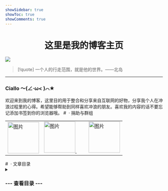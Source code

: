 ```yaml
---
showSidebar: true
showToc: true
showComments: true
---
```

# <center>这里是我的博客主页</center>

![](https://telegraph.youzhidanbairu.eu.org/file/8d040e6910ac064fb92dd.jpg)
> [!quote]  一个人的行走范围，就是他的世界。——北岛 

---

<h3> <span class="animate-move-bg bg-gradient-to-r from-[#2CD5FFFF] via-[#349CEBFF] to-[#2CD5FFFF] bg-[length:400%] bg-clip-text text-transparent">Ciallo ～(∠·ω&lt; )⌒★</span></h3>
欢迎来到我的博客，这里目的用于整合和分享来自互联网的好物，分享我个人在冲浪过程里的心得。希望能够帮助到同样喜欢冲浪的朋友。喜欢我的内容的话不要忘记添加书签到你的浏览器哦。
# <span class="animate-move-bg bg-gradient-to-r from-[#2CD5FFFF] via-[#349CEBFF] to-[#2CD5FFFF] bg-[length:400%] bg-clip-text text-transparent">&nbsp;· 捐助与群组</span>
<table> 
<tr>

</tr>
<tr>

</tr>
<tr> 
<td>
<span class="flex items-center justify-center border-2 border-solid border-blue-500 rounded-xl p-5 m-4 ">
<a href="https://cdn.jsdelivr.net/gh/baib-web/img/%E4%B8%8B%E8%BD%BD.jpeg" target="_blank"> <img src="https://cdn.jsdelivr.net/gh/baib-web/img/7572220.png" width="100" height="auto" alt="图片" class=" w-100 h-auto transition-transform duration-300 hover:scale-110 m-0"/> </a>
</span>
</td> 
<td>
<span class="flex items-center justify-center border-2 border-solid border-blue-500 rounded-xl p-5 m-4 ">
<a href="https://t.me/youzhidanbairu2333" target="_blank"> <img src="https://cdn.jsdelivr.net/gh/baib-web/img/Telegram-icon-on-transparentbackground-PNG.png " width="100" height="auto" alt="图片" class=" w-100 h-auto transition-transform duration-300 hover:scale-110 m-0"/> </a>
<span>&nbsp;&nbsp;&nbsp;&nbsp;&nbsp;&nbsp;&nbsp;&nbsp;</span>
<a href="https://qm.qq.com/q/9ah3A0lbpK" target="_blank"> <img src="https://cdn.jsdelivr.net/gh/baib-web/img/qq-icon-256x256-gyghvfu1.png "  width="100" height="auto" alt="图片" class=" w-100 h-auto transition-transform duration-300 hover:scale-110 m-0"/> </a>
</span>
</td> 
</tr> 
</table>
# <span class="animate-move-bg bg-gradient-to-r from-[#2CD5FFFF] via-[#349CEBFF] to-[#2CD5FFFF] bg-[length:400%] bg-clip-text text-transparent">&nbsp;· 文章目录</span>
<div class="flex items-center border-2 border-solid border-blue-500 rounded-xl p-5 m-4">
<details class="w-full">
    <summary class="expandable-button flex items-center justify-center">
      <h3>--- 查看目录 ---</h3>
    </summary>
- <div class="flex items-center"> <img src="https://flowershow.youzhidanbairu.eu.org/assets/House.png" alt="House" width="25" height="25" class="m-0" /><a href="https://flowershow.youzhidanbairu.eu.org">主页</a> </div>
 <div class="flex items-center"> <img src="https://flowershow.youzhidanbairu.eu.org/assets/202408280008482.png" alt="Globe with Meridians" width="25" height="25" class="m-0"/>VPS 相关</div>
- [[SSH客户端推荐]]
- [[为终端提供可视界面的程序]]
<div class="flex items-center"><img src="https://flowershow.youzhidanbairu.eu.org/assets/202408280009012.png" alt="No One Under Eighteen" width="25" height="25" class="m-0"/>NSFW</div>
- [[E-hentai 各开源软件测评对比]]
- [[Hentai主题软件分享]]
<div class="flex items-center"><img src="https://flowershow.youzhidanbairu.eu.org/assets/202408280009692.png" alt="File Folder" width="25" height="25" class="m-0"/>资源分享</div>
- [[Chrome实用插件插件推荐]]
- [[影视和阅读软件(持续更新)]]
<div class="flex items-center"><img src="https://flowershow.youzhidanbairu.eu.org/assets/202408280010965.png" alt="Wireless" width="25" height="25" class="m-0"/>科学上网</div>
- [[订阅格式及使用]]
- [[翻墙服务端教程]]
- [[翻墙客户端推荐（持续更新）]]
- [[翻墙与政治]]
- [[谷歌商店及替代方案]]
- [[区分翻墙的专业词汇]]
- [[自搭节点分享]]
<div class="flex items-center"><img src="https://flowershow.youzhidanbairu.eu.org/assets/Compass.png" alt="Compass" width="25" height="25" class="m-0"/>参照</div>
- [[CSS]]
- [[mermaid 图]]
- [[图标]]
- [[标注]]
- [[嵌入]]
</details>
</div>

